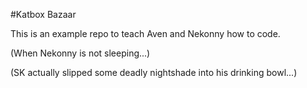 #Katbox Bazaar

This is an example repo to teach Aven and Nekonny how to code.

(When Nekonny is not sleeping...)

(SK actually slipped some deadly nightshade into his drinking bowl...)
